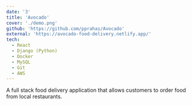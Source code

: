```yaml
---
date: '3'
title: 'Avocado'
cover: './demo.png'
github: 'https://github.com/pprahas/Avocado'
external: 'https://avocado-food-delivery.netlify.app/'
tech:
  - React
  - Django (Python)
  - Docker
  - MySQL
  - Git
  - AWS
---
```


A full stack <a> food delivery application</a> that allows customers to <a>order food</a> from local restaurants.
